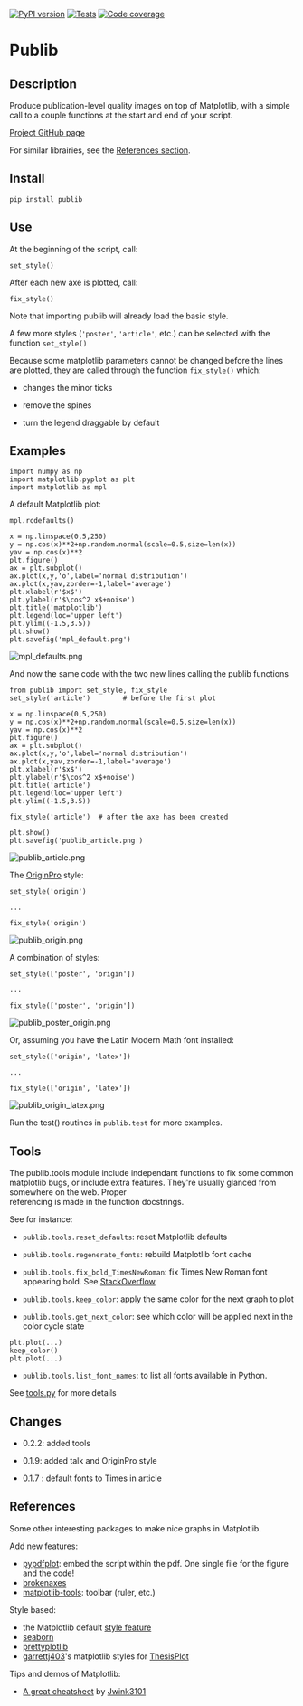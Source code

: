 [![PyPI version](https://badge.fury.io/py/publib.svg)](https://badge.fury.io/py/publib)
[![Tests](https://img.shields.io/travis/erwanp/publib.svg)](https://travis-ci.org/erwanp/publib)
[![Code coverage](https://codecov.io/gh/erwanp/publib/branch/master/graph/badge.svg)](https://codecov.io/gh/erwanp/publib)

# Publib

## Description

Produce publication-level quality images on top of Matplotlib, with a 
simple call to a couple functions at the start and end of your script. 

[Project GitHub page](https://github.com/erwanp/publib)

For similar librairies, see the [References section](https://github.com/erwanp/publib#references). 

## Install

```
pip install publib
```

## Use

At the beginning of the script, call:

``` {.sourceCode .python}
set_style()
```

After each new axe is plotted, call:

``` {.sourceCode .python}
fix_style()
```

Note that importing publib will already load the basic style.

A few more styles (`'poster'`, `'article'`, etc.) can be selected with the
function `set_style()`

Because some matplotlib parameters cannot be changed before the lines
are plotted, they are called through the function `fix_style()` which:

-   changes the minor ticks

-   remove the spines

-   turn the legend draggable by default

## Examples

``` {.sourceCode .python}
import numpy as np
import matplotlib.pyplot as plt
import matplotlib as mpl
```

A default Matplotlib plot:

``` {.sourceCode .python}
mpl.rcdefaults()

x = np.linspace(0,5,250)
y = np.cos(x)**2+np.random.normal(scale=0.5,size=len(x))
yav = np.cos(x)**2
plt.figure()
ax = plt.subplot()
ax.plot(x,y,'o',label='normal distribution')
ax.plot(x,yav,zorder=-1,label='average')
plt.xlabel(r'$x$')
plt.ylabel(r'$\cos^2 x$+noise')
plt.title('matplotlib')
plt.legend(loc='upper left')
plt.ylim((-1.5,3.5))
plt.show()
plt.savefig('mpl_default.png')
```

![mpl_defaults.png](https://github.com/erwanp/publib/blob/master/docs/mpl_default.png)

And now the same code with the two new lines calling the 
publib functions

``` {.sourceCode .python}
from publib import set_style, fix_style
set_style('article')        # before the first plot

x = np.linspace(0,5,250)
y = np.cos(x)**2+np.random.normal(scale=0.5,size=len(x))
yav = np.cos(x)**2
plt.figure()
ax = plt.subplot()
ax.plot(x,y,'o',label='normal distribution')
ax.plot(x,yav,zorder=-1,label='average')
plt.xlabel(r'$x$')
plt.ylabel(r'$\cos^2 x$+noise')
plt.title('article')
plt.legend(loc='upper left')
plt.ylim((-1.5,3.5))

fix_style('article')  # after the axe has been created

plt.show()
plt.savefig('publib_article.png')
```

![publib_article.png](https://github.com/erwanp/publib/blob/master/docs/publib_article.png)

The [OriginPro](https://www.originlab.com/Origin) style:

```
set_style('origin')

...

fix_style('origin')
```

![publib_origin.png](https://github.com/erwanp/publib/blob/master/docs/publib_origin.png)

A combination of styles:

```
set_style(['poster', 'origin'])

...

fix_style(['poster', 'origin'])
```

![publib_poster_origin.png](https://github.com/erwanp/publib/blob/master/docs/publib_poster_origin.png)

Or, assuming you have the Latin Modern Math font installed: 

```
set_style(['origin', 'latex'])

...

fix_style(['origin', 'latex'])
```

![publib_origin_latex.png](https://github.com/erwanp/publib/blob/master/docs/publib_origin_latex.png)





Run the test() routines in `publib.test` for more examples. 


## Tools

The publib.tools module include independant functions to fix some common matplotlib bugs, 
or include extra features. They're usually glanced from somewhere on the web. Proper  
referencing is made in the function docstrings. 

See for instance:

- `publib.tools.reset_defaults`: reset Matplotlib defaults 

- `publib.tools.regenerate_fonts`: rebuild Matplotlib font cache

- `publib.tools.fix_bold_TimesNewRoman`: fix Times New Roman font appearing bold. See 
[StackOverflow](https://stackoverflow.com/questions/33955900/matplotlib-times-new-roman-appears-bold)

- `publib.tools.keep_color`: apply the same color for the next graph to plot

- `publib.tools.get_next_color`: see which color will be applied next in the color cycle state

```
plt.plot(...)
keep_color()
plt.plot(...)
```

- `publib.tools.list_font_names`: to list all fonts available in Python. 


See [tools.py](https://github.com/erwanp/publib/blob/master/publib/tools/__init__.py) 
for more details

## Changes

- 0.2.2: added tools

- 0.1.9: added talk and OriginPro style 

- 0.1.7 : default fonts to Times in article

## References

Some other interesting packages to make nice graphs in Matplotlib. 

Add new features:

- [pypdfplot](https://github.com/dcmvdbekerom/pypdfplot): embed the script within the pdf. One single file for the figure and the code!
- [brokenaxes](https://github.com/bendichter/brokenaxes)
- [matplotlib-tools](https://github.com/terranjp/matplotlib-tools): toolbar (ruler, etc.)

Style based:

- the Matplotlib default [style feature](http://matplotlib.org/users/style_sheets.html)
- [seaborn](http://stanford.edu/~mwaskom/software/seaborn/)
- [prettyplotlib](https://github.com/olgabot/prettyplotlib)
- [garrettj403](https://github.com/garrettj403)'s matplotlib styles for [ThesisPlot](https://github.com/garrettj403/ThesisPlots)

Tips and demos of Matplotlib:

- [A great cheatsheet](https://nbviewer.jupyter.org/urls/gist.githubusercontent.com/Jwink3101/e6b57eba3beca4b05ec146d9e38fc839/raw/f486ca3dcad44c33fc4e7ddedc1f83b82c02b492/Matplotlib_Cheatsheet)
  by [Jwink3101](https://github.com/Jwink3101)
